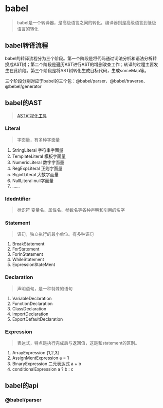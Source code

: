 # babel
> babel是一个转译器，是高级语言之间的转化。编译器则是高级语言到低级语言的转化
## babel转译流程
babel的转译流程分为三个阶段。第一个阶段是将代码通过词法分析和语法分析转换成AST树；第二个阶段是遍历AST进行AST的增删改查工作；转译的过程主要发生在此阶段。第三个阶段是将AST树转化生成目标代码，生成sorceMap等。

三个阶段分别对应于babel的三个包：@babel/parser、@babel/traverse、@bebel/generator

## babel的AST
> [AST可视化工具](https://astexplorer.net/)
### Literal
> 字面量，有多种字面量
1. StringLiteral 字符串字面量
2. TemplateLiteral 模板字面量
3. NumericLiteral 数字字面量
4. RegExpLiteral 正则字面量
5. BigintLiteral 大数字面量
6. NullLiteral null字面量
7. ......

### Idedntifier
> 标识符
变量名、属性名、参数名等各种声明和引用的名字

### Statement
> 语句，独立执行的最小单位。有多种语句
1. BreakStatement
2. ForStatement
3. ForInStatement
4. WhileStatement
5. ExpressionStateMent

### Declaration
> 声明语句，是一种特殊的语句
1. VariableDeclaration
2. FunctionDeclaration
3. ClassDeclaration
4. ImportDeclaration
5. ExportDefaultDeclaration

### Expression
> 表达式，特点是执行完成后与返回值，这是和statement的区别。
1. ArrayExpression [1,2,3]
2. AssignMentExpression a = 1
3. BinaryExpression 二元表达式 a + b
4. conditionalExpression a ? b : c

## babel的api
### @babel/parser